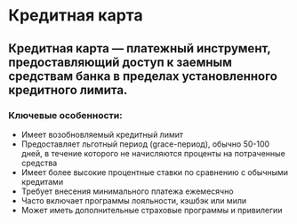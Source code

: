 # Кредитная карта

## Кредитная карта — платежный инструмент, предоставляющий доступ к заемным средствам банка в пределах установленного кредитного лимита. 

### Ключевые особенности:

- Имеет возобновляемый кредитный лимит
- Предоставляет льготный период (grace-период), обычно 50-100 дней, в течение которого не начисляются проценты на потраченные средства
- Имеет более высокие процентные ставки по сравнению с обычными кредитами
- Требует внесения минимального платежа ежемесячно
- Часто включает программы лояльности, кэшбэк или мили
- Может иметь дополнительные страховые программы и привилегии
